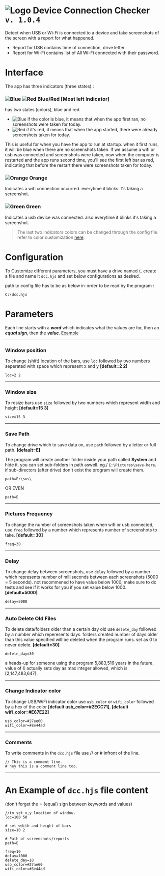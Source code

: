 # ![Logo](https://i.imgur.com/nSdZyTf.png) Device Connection Checker `v. 1.0.4`
Detect when USB or Wi-Fi is connected to a device and take screenshots of the screen with a report for what happened.
- Report for USB contains time of connection, drive letter.
- Report for Wi-Fi contains list of All Wi-Fi connected with their password.


# Interface
The app has three indicators (three states) :
### ![Blue](https://i.imgur.com/KSibZiU.png) ![Red](https://i.imgur.com/zHLwnn5.png) Blue/Red [Most left Indicator]

has two states (colors), blue and red.

- ![Blue](https://i.imgur.com/KSibZiU.png) If the color is blue, it means that when the app first ran, no screenshots were taken for today.
- ![Red](https://i.imgur.com/zHLwnn5.png) if it's red, it means that when the app started, there were already screenshots taken for today.

This is useful for when you have the app to run at startup. when it first runs, it will be blue when there are no screenshots taken. If we assume a wifi or usb was connected and screenshots were taken, now when the computer is restarted and the app runs second time, you'll see the first left bar as red, indicating that before the restart there were screenshots taken for today.

### ![Orange](https://i.imgur.com/QMmap0Y.png) Orange
Indicates a wifi connection occurred. everytime it blinks it's taking a screenshot.

### ![Green](https://i.imgur.com/esmtuzr.png) Green
Indicates a usb device was connected. also everytime it blinks it's taking a screenshot.

> The last two indicators colors can be changed through the config file. refer to color customization [here](#change-indicator-color).

# Configuration
To Customize different parameters, you must have a drive named `C`. create a file and name it `dcc.hjs` and set below configurations as desired.

path to config file has to be as below in-order to be read by the program :
```
C:\dcc.hjs
```

# Parameters
Each line starts with a **_word_** which indicates what the values are for, then an **_equal sign_**, then the **_value_**. [Example](#an-example-of-dcchjs-file-content)
__________________
### Window position
To change (shift) location of the bars, use `loc` followed by two numbers seperated with space which represent x and y **[default=2 2]**
```
loc=2 2
```
__________________
### Window size
To resize bars use `size` followed by two numbers which represent width and height **[default=15 3]**
```
size=15 3
```
__________________
### Save Path
To change drive which to save data on, use `path` followed by a letter or full path. **[default=E]**

The program will create another folder inside your path called **System** and hide it. 
you can set sub-folders in path aswell. eg./ `E:\Pictures\save-here`. 
if sub-directors (after drive) don't exist the program will create them.

```
path=E:\sus\
```
OR EVEN
```
path=E
```

__________________
### Pictures Frequency
To change the number of screenshots taken when wifi or usb connected, use `freq` followed by a number which represents number of screenshots to take. **[default=30]**
```
freq=30
```
__________________
### Delay
To change delay between screenshots, use `delay` followed by a number which represents number of milliseconds between each screenshots (5000 = 5 seconds). not recommened to have value below 1000, make sure to do tests and see if it works for you if you set value below 1000. **[default=5000]**

```
delay=5000
```
__________________
### Auto Delete Old Files
To delete data/folders older than a certain day old use `delete_day` followed by a number which reperesents days. folders created number of days older than this value specified will be deleted when the program runs. set as 0 to never delete.  **[default=30]**

```
delete_day=30
```

a heads-up for someone using the program 5,883,516 years in the future, value of 0 actually sets day as max integer allowed, which is [2,147,483,647].
__________________
### Change Indicator color
To change USB/WiFi indicator color use `usb_color` or `wifi_color` followed by a hex of the color **[default usb_color=#2ECC71]**, **[default wifi_color=#E67E22]**

```
usb_color=#27ae60
wifi_color=#8e44ad
```
__________________
### Comments
To write comments in the `dcc.hjs` file use // or # infront of the line.
```
// This is a comment line.
# hey this is a comment line too.
```
__________________

# An Example of `dcc.hjs` file content
(don't forget the = {equal} sign between keywords and values)

```
//to set x,y location of window.
loc=100 50

# set wdith and height of bars
size=10 2

# Path of screenshots/reports 
path=E

freq=10
delay=1000
delete_day=10
usb_color=#27ae60
wifi_color=#8e44ad
```
